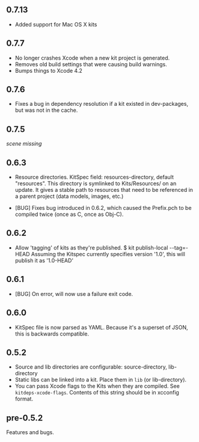 0.7.13
-----
* Added support for Mac OS X kits

0.7.7
-----
* No longer crashes Xcode when a new kit project is generated.
* Removes old build settings that were causing build warnings.
* Bumps things to Xcode 4.2

0.7.6
-----
- Fixes a bug in dependency resolution if a kit existed in dev-packages, but was not in the cache.

0.7.5
-----

*scene missing*

0.6.3
-----
* Resource directories. KitSpec field: resources-directory, default "resources". This 
  directory is symlinked to Kits/Resources/<package-name> on an update. It gives a 
  stable path to resources that need to be referenced in a parent project (data models,
  images, etc.)

* [BUG] Fixes bug introduced in 0.6.2, which caused the Prefix.pch to be compiled twice 
  (once as C, once as Obj-C).

0.6.2
-----
* Allow 'tagging' of kits as they're published. 
    $ kit publish-local --tag=-HEAD
  Assuming the Kitspec currently specifies version '1.0', this will publish it as '1.0-HEAD'

0.6.1
-----
* [BUG] On error, will now use a failure exit code.

0.6.0
---------
* KitSpec file is now parsed as YAML. Because it's a superset of JSON,
  this is backwards compatible.

0.5.2
-----

* Source and lib directories are configurable: source-directory, lib-directory 
* Static libs can be linked into a kit. Place them in `lib` (or lib-directory).
* You can pass Xcode flags to the Kits when they are compiled. See
	`kitdeps-xcode-flags`. Contents of this string should be in xcconfig format.

pre-0.5.2
---------

Features and bugs.

